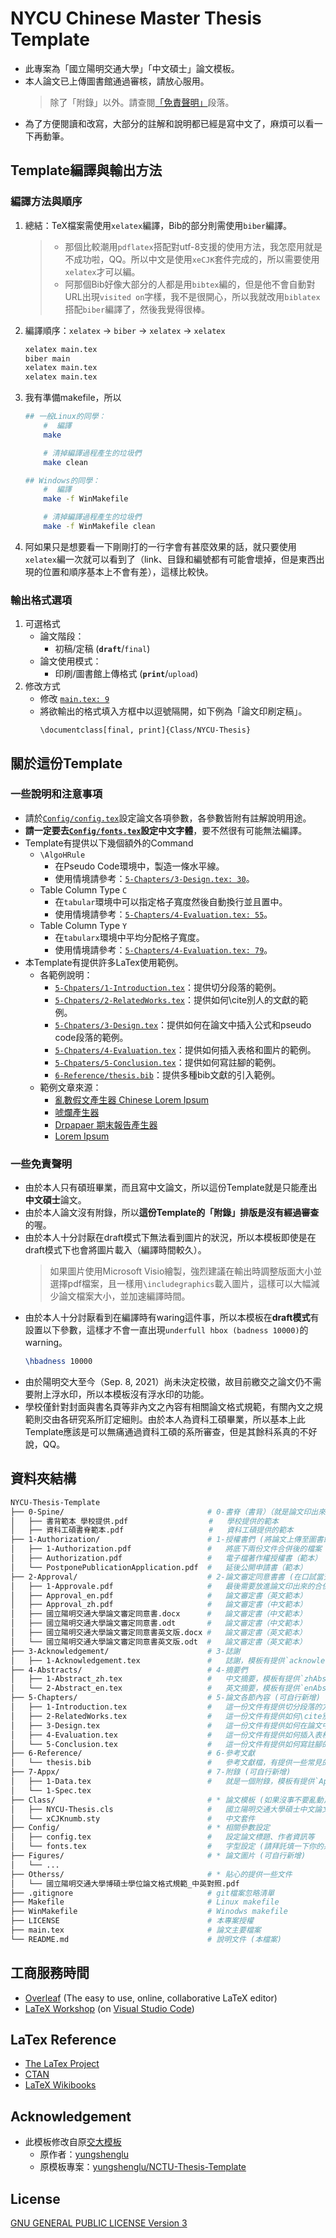 # NYCU Chinese Master Thesis Template

* 此專案為「國立陽明交通大學」「中文碩士」論文模板。
* 本人論文已上傳圖書館通過審核，請放心服用。
    > 除了「附錄」以外。請查閱[「免責聲明」](#一些免責聲明)段落。
* 為了方便閱讀和改寫，大部分的註解和說明都已經是寫中文了，麻煩可以看一下再動筆。
## Template編譯與輸出方法

### 編譯方法與順序
1.  總結：TeX檔案需使用`xelatex`編譯，Bib的部分則需使用`biber`編譯。
    > * 那個比較潮用`pdflatex`搭配對utf-8支援的使用方法，我怎麼用就是不成功啦，QQ。所以中文是使用`xeCJK`套件完成的，所以需要使用`xelatex`才可以編。
    > * 阿那個Bib好像大部分的人都是用`bibtex`編的，但是他不會自動對URL出現`visited on`字樣，我不是很開心，所以我就改用`biblatex`搭配`biber`編譯了，然後我覺得很棒。
2.  編譯順序：`xelatex` -> `biber` -> `xelatex` -> `xelatex`
    ```bash
    xelatex main.tex
    biber main
    xelatex main.tex
    xelatex main.tex
    ```
3.  我有準備makefile，所以
    ```bash
    ## 一般Linux的同學：
        #  編譯
        make            

        # 清掉編譯過程產生的垃圾們
        make clean
    
    ## Windows的同學：
        #  編譯
        make -f WinMakefile

        # 清掉編譯過程產生的垃圾們
        make -f WinMakefile clean
    ```
4. 阿如果只是想要看一下剛剛打的一行字會有甚麼效果的話，就只要使用`xelatex`編一次就可以看到了（link、目錄和編號都有可能會壞掉，但是東西出現的位置和順序基本上不會有差），這樣比較快。
### 輸出格式選項
1.  可選格式
    * 論文階段：
        * 初稿/定稿 (**`draft`**/`final`)
    * 論文使用模式：
        * 印刷/圖書館上傳格式 (**`print`**/`upload`)
2.  修改方式
    * 修改 [`main.tex: 9`](main.tex#L9)
    * 將欲輸出的格式填入方框中以逗號隔開，如下例為「論文印刷定稿」。
        ```latex=9
        \documentclass[final, print]{Class/NYCU-Thesis}
        ```
## 關於這份Template

### 一些說明和注意事項
* 請於[`Config/config.tex`](Config/config.tex)設定論文各項參數，各參數皆附有註解說明用途。
* **請一定要去[`Config/fonts.tex`](Config/fonts.tex)設定中文字體**，要不然很有可能無法編譯。
* Template有提供以下幾個額外的Command
    * `\AlgoHRule`
        * 在Pseudo Code環境中，製造一條水平線。
        * 使用情境請參考：[`5-Chapters/3-Design.tex: 30`](5-Chapters/3-Design.tex#L30)。
    * Table Column Type `C`
        * 在`tabular`環境中可以指定格子寬度然後自動換行並且置中。
        * 使用情境請參考：[`5-Chapters/4-Evaluation.tex: 55`](5-Chapters/4-Evaluation.tex#L55)。
    * Table Column Type `Y`
        * 在`tabularx`環境中平均分配格子寬度。
        * 使用情境請參考：[`5-Chapters/4-Evaluation.tex: 79`](5-Chapters/4-Evaluation.tex#L79)。
* 本Template有提供許多LaTex使用範例。
    * 各範例說明：
        * [`5-Chpaters/1-Introduction.tex`](5-Chapters/1-Introduction.tex)：提供切分段落的範例。
        * [`5-Chpaters/2-RelatedWorks.tex`](5-Chapters/2-RelatedWorks.tex)：提供如何\cite別人的文獻的範例。
        * [`5-Chpaters/3-Design.tex`](5-Chapters/3-Design.tex)：提供如何在論文中插入公式和pseudo code段落的範例。
        * [`5-Chpaters/4-Evaluation.tex`](5-Chapters/4-Evaluation.tex)：提供如何插入表格和圖片的範例。
        * [`5-Chpaters/5-Conclusion.tex`](5-Chapters/5-Conclusion.tex)：提供如何寫註腳的範例。
        * [`6-Reference/thesis.bib`](6-Reference/thesis.bib)：提供多種bib文獻的引入範例。
    * 範例文章來源：
        * [亂數假文產生器 Chinese Lorem Ipsum](http://www.richyli.com/tool/loremipsum/)
        * [唬爛產生器](https://howtobullshit.me/)
        * [Drpapaer 期末報告產生器](https://drpaper.neocities.org/)
        * [Lorem Ipsum](https://www.lipsum.com/)
### 一些免責聲明
* 由於本人只有碩班畢業，而且寫中文論文，所以這份Template就是只能產出**中文碩士**論文。
* 由於本人論文沒有附錄，所以**這份Template的「附錄」排版是沒有經過審查**的喔。
* 由於本人十分討厭在draft模式下無法看到圖片的狀況，所以本模板即使是在draft模式下也會將圖片載入（編譯時間較久）。
    > 如果圖片使用Microsoft Visio繪製，強烈建議在輸出時調整版面大小並選擇pdf檔案，且一樣用`\includegraphics`載入圖片，這樣可以大幅減少論文檔案大小，並加速編譯時間。
* 由於本人十分討厭看到在編譯時有waring這件事，所以本模板在**draft模式**有設置以下參數，這樣才不會一直出現`underfull hbox (badness 10000)`的warning。
    ```latex
    \hbadness 10000
    ```
* 由於陽明交大至今（Sep. 8, 2021）尚未決定校徽，故目前繳交之論文仍不需要附上浮水印，所以本模板沒有浮水印的功能。
* 學校僅針對封面與書名頁等非內文之內容有相關論文格式規範，有關內文之規範則交由各研究系所訂定細則。由於本人為資科工碩畢業，所以基本上此Template應該是可以無痛通過資科工碩的系所審查，但是其餘科系真的不好說，QQ。
## 資料夾結構

```bash
NYCU-Thesis-Template
├── 0-Spine/                                # 0-書脊（書背）（就是論文印出來後面的那一條啦）
│   ├── 書背範本_學校提供.pdf                  #   學校提供的範本
│   ├── 資科工碩書脊範本.pdf                   #   資科工碩提供的範本
├── 1-Authorization/                        # 1-授權書們 (將論文上傳至圖書館通過審核後，可以拿到的文件們)
│   ├── 1-Authorization.pdf                 #   將底下兩份文件合併後的檔案（可以在main.tex中提供給模板使用）
│   ├── Authorization.pdf                   #   電子檔著作權授權書（範本）
│   └── PostponePublicationApplication.pdf  #   延後公開申請書（範本）
├── 2-Approval/                             # 2-論文審定同意書書 (在口試當天要給口委簽名的一份文件)
│   ├── 1-Approvale.pdf                     #   最後需要放進論文印出來的合併檔
│   ├── Approval_en.pdf                     #   論文審定書（英文範本）
│   ├── Approval_zh.pdf                     #   論文審定書（中文範本）
│   ├── 國立陽明交通大學論文審定同意書.docx      #   論文審定書（中文範本）
│   ├── 國立陽明交通大學論文審定同意書.odt       #   論文審定書（中文範本）
│   ├── 國立陽明交通大學論文審定同意書英文版.docx #   論文審定書（英文範本）
│   └── 國立陽明交通大學論文審定同意書英文版.odt  #   論文審定書（英文範本）
├── 3-Acknowledgement/                      # 3-誌謝
│   ├── 1-Acknowledgement.tex               #   誌謝，模板有提供`acknowledgement` enviroment可以使用。
├── 4-Abstracts/                            # 4-摘要們
│   ├── 1-Abstract_zh.tex                   #   中文摘要，模板有提供`zhAbstract` enviroment可以使用。
│   └── 2-Abstract_en.tex                   #   英文摘要，模板有提供`enAbstract` enviroment可以使用。
├── 5-Chapters/                             # 5-論文各節內容 (可自行新增)
│   ├── 1-Introduction.tex                  #   這一份文件有提供切分段落的方法
│   ├── 2-RelatedWorks.tex                  #   這一份文件有提供如何\cite別人的文獻的方法
│   ├── 3-Design.tex                        #   這一份文件有提供如何在論文中插入公式和pseudo code段落的方法
│   ├── 4-Evaluation.tex                    #   這一份文件有提供如何插入表格和圖片的方法
│   └── 5-Conclusion.tex                    #   這一份文件有提供如何寫註腳的方法
├── 6-Reference/                            # 6-參考文獻
│   └── thesis.bib                          #   參考文獻檔，有提供一些常見的文獻引入範例
├── 7-Appx/                                 # 7-附錄 (可自行新增)
│   ├── 1-Data.tex                          #   就是一個附錄，模板有提供`Appx` environment可以使用。
│   └── 1-Spec.tex                                     
├── Class/                                  # * 論文模板 (如果沒事不要亂動)
│   ├── NYCU-Thesis.cls                     #   國立陽明交通大學碩士中文論文模板
│   └── xCJKnumb.sty                        #   中文套件
├── Config/                                 # * 相關參數設定
│   ├── config.tex                          #   設定論文標題、作者資訊等
│   └── fonts.tex                           #   字型設定 (請拜託填一下你的系統字體名稱)
├── Figures/                                # * 論文圖片 (可自行新增)
│   └── ...
├── Otherss/                                # * 貼心的提供一些文件
│   └── 國立陽明交通大學博碩士學位論文格式規範_中英對照.pdf
├── .gitignore                              # git檔案忽略清單
├── Makefile                                # Linux makefile
├── WinMakefile                             # Winodws makefile
├── LICENSE                                 # 本專案授權
├── main.tex                                # 論文主要檔案
└── README.md                               # 說明文件 (本檔案)
```

## 工商服務時間

* [Overleaf](https://www.overleaf.com/) (The easy to use, online, collaborative LaTeX editor)
* [LaTeX Workshop](https://marketplace.visualstudio.com/items?itemName=James-Yu.latex-workshop) (on [Visual Studio Code](https://code.visualstudio.com/))

## LaTex Reference

* [The LaTex Project](https://www.latex-project.org/)
* [CTAN](https://www.ctan.org/)
* [LaTeX Wikibooks](https://en.wikibooks.org/wiki/LaTeX)

## Acknowledgement

* 此模板修改自原[交大模板](https://github.com/yungshenglu/NCTU-Thesis-Template)
    * 原作者：[yungshenglu](https://github.com/yungshenglu)
    * 原模板專案：[yungshenglu/NCTU-Thesis-Template](https://github.com/yungshenglu/NCTU-Thesis-Template)

## License

[GNU GENERAL PUBLIC LICENSE Version 3](LICENSE)